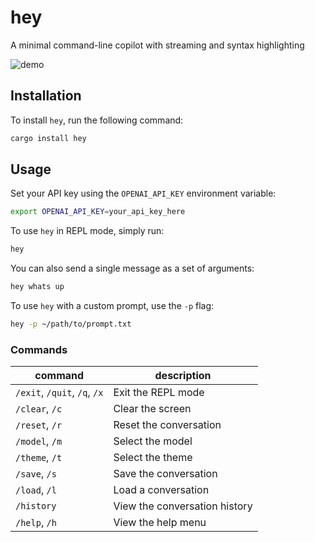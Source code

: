 # hey

A minimal command-line copilot with streaming and syntax highlighting

![demo](./hey_demo.gif)

## Installation

To install `hey`, run the following command:

```bash
cargo install hey
```

## Usage

Set your API key using the `OPENAI_API_KEY` environment variable:

```bash
export OPENAI_API_KEY=your_api_key_here
```

To use `hey` in REPL mode, simply run:

```bash
hey
```

You can also send a single message as a set of arguments:

```bash
hey whats up
```

To use `hey` with a custom prompt, use the `-p` flag:

```bash
hey -p ~/path/to/prompt.txt
```

### Commands

| command | description |
| --- | --- |
| `/exit`, `/quit`, `/q`, `/x` | Exit the REPL mode |
| `/clear`, `/c` | Clear the screen |
| `/reset`, `/r` | Reset the conversation |
| `/model`, `/m` | Select the model |
| `/theme`, `/t` | Select the theme |
| `/save`, `/s` | Save the conversation |
| `/load`, `/l` | Load a conversation |
| `/history` | View the conversation history |
| `/help`, `/h` | View the help menu |
